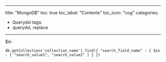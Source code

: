 ---
title: "MongoDB"
toc: true
toc_label: "Contents"
toc_icon: "cog"
categories:
  - Querydsl
tags:
  - querydsl, replace
----
$in
```
db.getCollection('collection_name').find({ "search_field_name" : { $in : [ "search_value1", "search_value2" ] } })
```